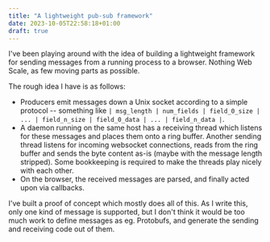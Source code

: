 ```yaml
---
title: "A lightweight pub-sub framework"
date: 2023-10-05T22:58:18+01:00
draft: true
---
```


I've been playing around with the idea of building a lightweight framework for sending messages from a running process to a browser. Nothing Web Scale, as few moving parts as possible.

The rough idea I have is as follows:

* Producers emit messages down a Unix socket according to a simple protocol -- something like `| msg_length | num_fields | field_0_size | ... | field_n_size | field_0_data | ... | field_n_data |`.
* A daemon running on the same host has a receiving thread which listens for these messages and places them onto a ring buffer. Another sending thread listens for incoming websocket connections, reads from the ring buffer and sends the byte content as-is (maybe with the message length stripped). Some bookkeeping is required to make the threads play nicely with each other.
* On the browser, the received messages are parsed, and finally acted upon via callbacks.

I've built a proof of concept which mostly does all of this. As I write this, only one kind of message is supported, but I don't think it would be too much work to define messages as eg. Protobufs, and generate the sending and receiving code out of them.
